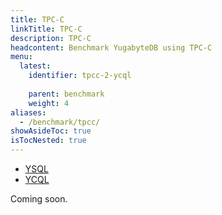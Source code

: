 ```yaml
---
title: TPC-C
linkTitle: TPC-C
description: TPC-C
headcontent: Benchmark YugabyteDB using TPC-C
menu:
  latest:
    identifier: tpcc-2-ycql
    
    parent: benchmark
    weight: 4
aliases:
  - /benchmark/tpcc/
showAsideToc: true
isTocNested: true
---
```


<ul class="nav nav-tabs-alt nav-tabs-yb">
  <li >
    <a href="/latest/benchmark/tpcc-ysql/" class="nav-link">
      <i class="icon-postgres" aria-hidden="true"></i>
      YSQL
    </a>
  </li>
  <li >
    <a href="/latest/benchmark/tpcc-ycql/" class="nav-link active">
      <i class="icon-cassandra" aria-hidden="true"></i>
      YCQL
    </a>
  </li>
</ul>

Coming soon.